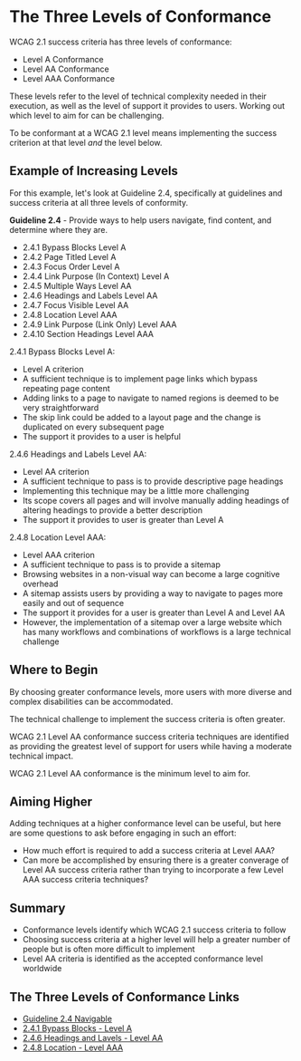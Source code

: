 # The Three Levels of Conformance

WCAG 2.1 success criteria has three levels of conformance:
- Level A Conformance
- Level AA Conformance
- Level AAA Conformance


These levels refer to the level of technical complexity needed in their execution, as well as the level of support it provides to users. Working out which level to aim for can be challenging.


To be conformant at a WCAG 2.1 level means implementing the success criterion at that level _and_ the level below.


## Example of Increasing Levels


For this example, let's look at Guideline 2.4, specifically at guidelines and success criteria at all three levels of conformity.


**Guideline 2.4** - Provide ways to help users navigate, find content, and determine where they are.
- 2.4.1 Bypass Blocks Level A
- 2.4.2 Page Titled Level A
- 2.4.3 Focus Order Level A
- 2.4.4 Link Purpose (In Context) Level A
- 2.4.5 Multiple Ways Level AA
- 2.4.6 Headings and Labels Level AA
- 2.4.7 Focus Visible Level AA
- 2.4.8 Location Level AAA
- 2.4.9 Link Purpose (Link Only) Level AAA
- 2.4.10 Section Headings Level AAA


2.4.1 Bypass Blocks Level A:
- Level A criterion
- A sufficient technique is to implement page links which bypass repeating page content
- Adding links to a page to navigate to named regions is deemed to be very straightforward
- The skip link could be added to a layout page and the change is duplicated on every subsequent page
- The support it provides to a user is helpful


2.4.6 Headings and Labels Level AA:
- Level AA criterion
- A sufficient technique to pass is to provide descriptive page headings
- Implementing this technique may be a little more challenging
- Its scope covers all pages and will involve manually adding headings of altering headings to provide a better description
- The support it provides to user is greater than Level A


2.4.8 Location Level AAA:
- Level AAA criterion
- A sufficient technique to pass is to provide a sitemap
- Browsing websites in a non-visual way can become a large cognitive overhead
- A sitemap assists users by providing a way to navigate to pages more easily and out of sequence
- The support it provides for a user is greater than Level A and Level AA
- However, the implementation of a sitemap over a large website which has many workflows and combinations of workflows is a large technical challenge


## Where to Begin

By choosing greater conformance levels, more users with more diverse and complex disabilities can be accommodated.


The technical challenge to implement the success criteria is often greater.


WCAG 2.1 Level AA conformance success criteria techniques are identified as providing the greatest level of support for users while having a moderate technical impact.


WCAG 2.1 Level AA conformance is the minimum level to aim for.


## Aiming Higher

Adding techniques at a higher conformance level can be useful, but here are some questions to ask before engaging in such an effort:
- How much effort is required to add a success criteria at Level AAA?
- Can more be accomplished by ensuring there is a greater converage of Level AA success criteria rather than trying to incorporate a few Level AAA success criteria techniques?


## Summary

- Conformance levels identify which WCAG 2.1 success criteria to follow
- Choosing success criteria at a higher level will help a greater number of people but is often more difficult to implement
- Level AA criteria is identified as the accepted conformance level worldwide


## The Three Levels of Conformance Links

- [Guideline 2.4 Navigable](https://www.w3.org/WAI/WCAG21/quickref/?showtechniques=111#navigable)
- [2.4.1 Bypass Blocks - Level A](https://www.w3.org/WAI/WCAG21/quickref/?showtechniques=111#qr-navigation-mechanisms-skip)
- [2.4.6 Headings and Lavels - Level AA](https://www.w3.org/WAI/WCAG21/quickref/?showtechniques=111#qr-navigation-mechanisms-descriptive)
- [2.4.8 Location - Level AAA](https://www.w3.org/WAI/WCAG21/quickref/?showtechniques=111#qr-navigation-mechanisms-location)